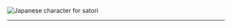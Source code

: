 ![Japanese character for *satori*](https://upload.wikimedia.org/wikipedia/commons/thumb/d/df/Satori.svg/105px-Satori.svg.png)

---

